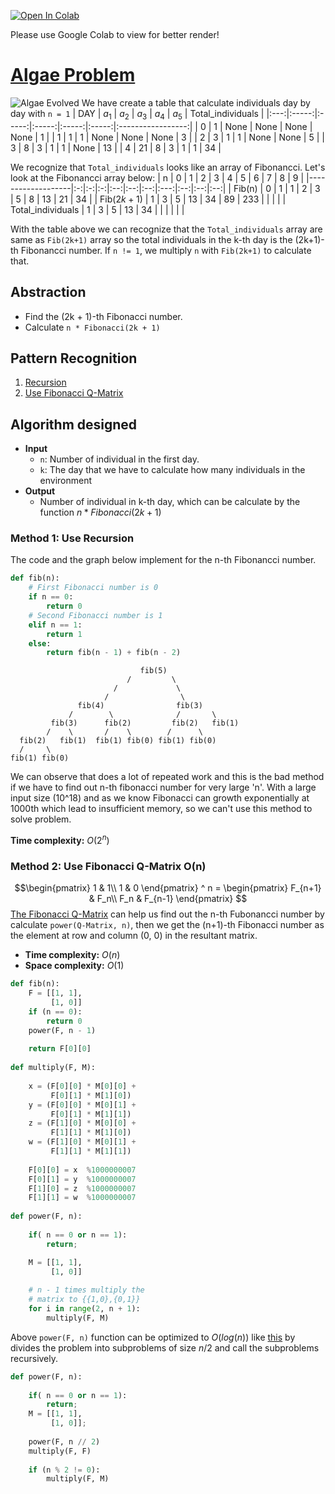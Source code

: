 <a href="https://colab.research.google.com/github/dxv2k/CS112.L12.KHCL/blob/master/Week2/Algae_Solution.ipynb" target="_parent"><img src="https://colab.research.google.com/assets/colab-badge.svg" alt="Open In Colab"/></a>

Please use Google Colab to view for better render!
# [Algae Problem](./Algae.md)
![Algae Evolved](https://user-images.githubusercontent.com/48788781/94126485-df5ef500-fe81-11ea-8d3d-a7636531ebd1.png)
We have create a table that calculate individuals day by day with `n = 1`
| DAY | $a_1$ | $a_2$ | $a_3$ | $a_4$ | $a_5$ | Total_individuals |
|:---:|:-----:|:-----:|:-----:|:-----:|:-----:|:-----------------:|
|  0  |   1   |  None |  None |  None |  None |         1         |
|  1  |   1   |   1   |  None |  None |  None |         3         |
| 2   |   3   |   1   |   1   |  None |  None |         5         |
| 3   |   8   |   3   |   1   |   1   |  None |         13        |
| 4   |   21  |   8   |   3   |   1   |   1   |         34        |

We recognize that `Total_individuals` looks like an array of Fibonancci. Let's look at the Fibonancci array below:
| n                 | 0 | 1 | 2 |  3 |  4 |  5 |  6  |  7 |  8 |  9 |
|-------------------|:-:|:-:|:-:|:--:|:--:|:--:|:---:|:--:|:--:|:--:|
| Fib(n)            | 0 | 1 | 1 |  2 |  3 |  5 |  8  | 13 | 21 | 34 |
| Fib($2k+1$)       | 1 | 3 | 5 | 13 | 34 | 89 | 233 |    |    |    |
| Total_individuals | 1 | 3 | 5 | 13 | 34 |    |     |    |    |    |

With the table above we can recognize that the `Total_individuals` array are same as `Fib(2k+1)` array so the total individuals in the k-th day is the (2k+1)-th Fibonancci number. If `n != 1`, we multiply `n` with `Fib(2k+1)` to calculate that.

## Abstraction
- Find the (2k + 1)-th Fibonacci number.
- Calculate `n * Fibonacci(2k + 1)`
## Pattern Recognition
1. [Recursion](#method-1-use-recursion)
2. [Use Fibonacci Q-Matrix](#method-2-use-fibonacci-q-matrix-on)

## Algorithm designed
- **Input**
  - `n`: Number of individual in the first day.
  - `k`: The day that we have to calculate how many individuals in the environment
- **Output**
  - Number of individual in k-th day, which can be calculate by the function $n * Fibonacci(2k + 1)$
### **Method 1:** Use Recursion
The code and the graph below implement for the n-th Fibonancci number.
```python
def fib(n): 
    # First Fibonacci number is 0 
    if n == 0: 
        return 0
    # Second Fibonacci number is 1 
    elif n == 1: 
        return 1
    else: 
        return fib(n - 1) + fib(n - 2)
```
```
                             fib(5)   
                          /         \
                       /             \
                     /                \
               fib(4)                fib(3)   
             /        \              /       \
         fib(3)      fib(2)         fib(2)   fib(1)
        /    \       /    \        /      \
  fib(2)   fib(1)  fib(1) fib(0) fib(1) fib(0)
  /     \
fib(1) fib(0)
```
We can observe that does a lot of repeated work and this is the bad method if we have to find out n-th fibonacci number for very large 'n'. With a large input size (10^18) and as we know Fibonacci can growth exponentially at 1000th which lead to insufficient memory, so we can't use this method to solve problem.  

**Time complexity:** $O(2^n)$
### **Method 2:** Use Fibonacci Q-Matrix O(n)
$$\begin{pmatrix}
1 & 1\\
1 & 0
\end{pmatrix} ^ n = 
\begin{pmatrix}
F_{n+1} & F_n\\
F_n & F_{n-1}
\end{pmatrix}
$$
[The Fibonacci Q-Matrix](https://mathworld.wolfram.com/FibonacciQ-Matrix.html) can help us find out the n-th Fubonancci number by calculate `power(Q-Matrix, n)`, then we get the (n+1)-th Fibonacci number as the element at row and column (0, 0) in the resultant matrix.

- **Time complexity:** $O(n)$
- **Space complexity:** $O(1)$

```python
def fib(n): 
    F = [[1, 1], 
         [1, 0]] 
    if (n == 0): 
        return 0
    power(F, n - 1) 
      
    return F[0][0] 
  
def multiply(F, M):
  
    x = (F[0][0] * M[0][0] + 
         F[0][1] * M[1][0]) 
    y = (F[0][0] * M[0][1] +
         F[0][1] * M[1][1]) 
    z = (F[1][0] * M[0][0] + 
         F[1][1] * M[1][0]) 
    w = (F[1][0] * M[0][1] + 
         F[1][1] * M[1][1]) 
      
    F[0][0] = x  %1000000007
    F[0][1] = y  %1000000007
    F[1][0] = z  %1000000007
    F[1][1] = w  %1000000007
  
def power(F, n): 
  
    if( n == 0 or n == 1): 
        return; 

    M = [[1, 1],
         [1, 0]]
  
    # n - 1 times multiply the 
    # matrix to {{1,0},{0,1}} 
    for i in range(2, n + 1):
        multiply(F, M)

```

Above `power(F, n)` function can be optimized to $O(log(n))$ like [this](Optimize_Pow_Func.md) by divides the problem into subproblems of size $n/2$ and call the subproblems recursively.
```python
def power(F, n): 
  
    if( n == 0 or n == 1): 
        return; 
    M = [[1, 1], 
         [1, 0]]; 
          
    power(F, n // 2) 
    multiply(F, F) 
          
    if (n % 2 != 0): 
        multiply(F, M)
```